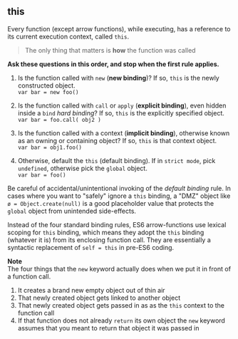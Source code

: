 ## this

Every function (except arrow functions), while executing, has a reference to its current execution context, called `this`.

> The only thing that matters is **how** the function was called

**Ask these questions in this order, and stop when the first rule applies.**

1. Is the function called with `new` (**new binding**)? If so, `this` is the newly constructed object.  
   `var bar = new foo()`

2. Is the function called with `call` or `apply` (**explicit binding**), even hidden inside a `bind` _hard binding_? If so, `this` is the explicitly specified object.  
   `var bar = foo.call( obj2 )`

3. Is the function called with a context (**implicit binding**), otherwise known as an owning or containing object? If so, `this` is that context object.  
   `var bar = obj1.foo()`

4. Otherwise, default the `this` (default binding). If in `strict mode`, pick `undefined`, otherwise pick the `global` object.  
   `var bar = foo()`

Be careful of accidental/unintentional invoking of the _default binding_ rule. In cases where you want to "safely" ignore a `this` binding, a "DMZ" object like `ø = Object.create(null)` is a good placeholder value that protects the `global` object from unintended side-effects.

Instead of the four standard binding rules, ES6 arrow-functions use lexical scoping for `this` binding, which means they adopt the `this` binding (whatever it is) from its enclosing function call. They are essentially a syntactic replacement of `self = this` in pre-ES6 coding.

**Note**  
The four things that the `new` keyword actually does when we put it in front of a function call.

1. It creates a brand new empty object out of thin air
2. That newly created object gets linked to another object
3. That newly created object gets passed in as as the `this` context to the function call
4. If that function does not already `return` its own object the `new` keyword assumes that you meant to return that object it was passed in
